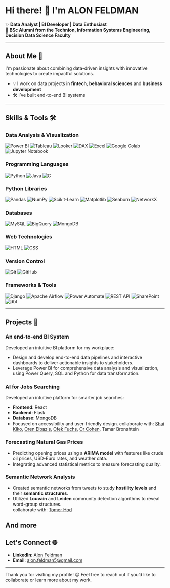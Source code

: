 # Hi there! 👋 I'm ALON FELDMAN

✨ **Data Analyst | BI Developer | Data Enthusiast**  
🔭 **BSc Alumni from the Technion, Information Systems Engineering, Decision Data Science Faculty**  

---

## About Me 🌟  
I'm passionate about combining data-driven insights with innovative technologies to create impactful solutions.  
- 💡 I work on data projects in **fintech**, **behavioral sciences** and **business development**    
- 🛠️ I’ve built end-to-end BI systems 

---

## Skills & Tools 🛠️  

### **Data Analysis & Visualization**  
![Power BI](https://img.shields.io/badge/-Power%20BI-F2C811?logo=power-bi&logoColor=black) ![Tableau](https://img.shields.io/badge/-Tableau-E97627?logo=tableau&logoColor=white) ![Looker](https://img.shields.io/badge/-Looker-4285F4?logo=looker&logoColor=white) ![DAX](https://img.shields.io/badge/-DAX-0078D7?logo=microsoft&logoColor=white) ![Excel](https://img.shields.io/badge/-Excel-217346?logo=microsoft-excel&logoColor=white)  ![Google Colab](https://img.shields.io/badge/-Google%20Colab-F9AB00?logo=google-colab&logoColor=black) ![Jupyter Notebook](https://img.shields.io/badge/-Jupyter-FA0F00?logo=jupyter&logoColor=white)  

### **Programming Languages**  
![Python](https://img.shields.io/badge/-Python-3776AB?logo=python&logoColor=white) ![Java](https://img.shields.io/badge/-Java-007396?logo=java&logoColor=white) ![C](https://img.shields.io/badge/-C-A8B9CC?logo=c&logoColor=black)  

### **Python Libraries**  
![Pandas](https://img.shields.io/badge/-Pandas-150458?logo=pandas&logoColor=white) ![NumPy](https://img.shields.io/badge/-NumPy-013243?logo=numpy&logoColor=white) ![Scikit-Learn](https://img.shields.io/badge/-Scikit--Learn-F7931E?logo=scikit-learn&logoColor=white) ![Matplotlib](https://img.shields.io/badge/-Matplotlib-11557C?logo=python&logoColor=white) ![Seaborn](https://img.shields.io/badge/-Seaborn-3776AB?logo=python&logoColor=white) ![NetworkX](https://img.shields.io/badge/-NetworkX-000000?logo=python&logoColor=white)  

### **Databases**  
![MySQL](https://img.shields.io/badge/-MySQL-4479A1?logo=mysql&logoColor=white) ![BigQuery](https://img.shields.io/badge/-BigQuery-4285F4?logo=google-cloud&logoColor=white) ![MongoDB](https://img.shields.io/badge/-MongoDB-47A248?logo=mongodb&logoColor=white)  

### **Web Technologies**  
![HTML](https://img.shields.io/badge/-HTML5-E34F26?logo=html5&logoColor=white) ![CSS](https://img.shields.io/badge/-CSS3-1572B6?logo=css3&logoColor=white)  

### **Version Control**  
![Git](https://img.shields.io/badge/-Git-F05032?logo=git&logoColor=white) ![GitHub](https://img.shields.io/badge/-GitHub-181717?logo=github&logoColor=white)  

### **Frameworks & Tools**  
![Django](https://img.shields.io/badge/-Django-092E20?logo=django&logoColor=white) ![Apache Airflow](https://img.shields.io/badge/-Airflow-017CEE?logo=apache-airflow&logoColor=white) ![Power Automate](https://img.shields.io/badge/-Power%20Automate-0066CC?logo=power-automate&logoColor=white) ![REST API](https://img.shields.io/badge/-REST%20API-4CAF50?logo=api&logoColor=white) ![SharePoint](https://img.shields.io/badge/-SharePoint-0078D4?logo=microsoft-sharepoint&logoColor=white) ![dbt](https://img.shields.io/badge/-dbt-F2E200?logo=dbt&logoColor=black)  

---

## Projects 🚀  

### An end-to-end BI System 
  Developed an intuitive BI platform for my workplace:
  - Design and develop end-to-end data pipelines and interactive dashboards to deliver actionable insights to stakeholders.
  - Leverage Power BI for comprehensive data analysis and visualization, using Power Query, SQL and Python for data transformation.

### AI for Jobs Searching  
Developed an intuitive platform for smarter job searches:  
- **Frontend**: React  
- **Backend**: Flask  
- **Database**: MongoDB  
- Focused on accessibility and user-friendly design.
collaborate with: [Shai Kiko](https://github.com/shaik1201), [Oren Elbazis](https://github.com/oren1996), [Ofek Fuchs](https://github.com/ofekfuchs), [Or Cohen](https://github.com/orcohen226), Tamar Bronshtein    

### Forecasting Natural Gas Prices  
- Predicting opening prices using a **ARIMA model** with features like crude oil prices, USD-Euro rates, and weather data.  
- Integrating advanced statistical metrics to measure forecasting quality.  

### Semantic Network Analysis  
- Created semantic networks from tweets to study **hostility levels** and their **semantic structures**.  
- Utilized **Louvain** and **Leiden** community detection algorithms to reveal word-group structures.  
collaborate with: [Tomer Hod](https://github.com/tomerhod1) 
  
**And more**
---

## Let's Connect 🌐  
- **LinkedIn**: [Alon Feldman](www.linkedin.com/in/alon-feldman5)  
- **Email**: alon.feldman5@gmail.com  

---

Thank you for visiting my profile! 😊 Feel free to reach out if you’d like to collaborate or learn more about my work.
